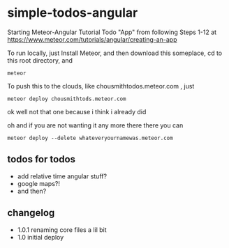 # simple-todos-angular
Starting Meteor-Angular Tutorial Todo "App" from following Steps 1-12 at https://www.meteor.com/tutorials/angular/creating-an-app

To run locally, just Install Meteor, and then download this someplace, cd to this root directory, and

`meteor`

To push this to the clouds, like chousmithtodos.meteor.com , just

`meteor deploy chousmithtods.meteor.com`

ok well not that one because i think i already did

oh and if you are not wanting it any more there there you can 

`meteor deploy --delete whateveryournamewas.meteor.com`

## todos for todos

* add relative time angular stuff?
* google maps?!
* and then?

## changelog

* 1.0.1 renaming core files a lil bit
* 1.0 initial deploy